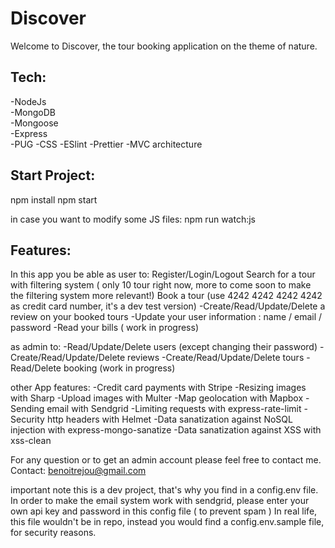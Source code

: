 # Discover

Welcome to Discover, the tour booking application on the theme of nature.

Tech:
------
-NodeJs\
-MongoDB\
-Mongoose\
-Express\
-PUG
-CSS
-ESlint
-Prettier
-MVC architecture

Start Project:
--------------
npm install
npm start

in case you want to modify some JS files:
npm run watch:js

Features:
---------
In this app you be able as user to:
Register/Login/Logout
Search for a tour with filtering system ( only 10 tour right now, more to come soon to make the filtering system more relevant!)
Book a tour (use 4242 4242 4242 4242 as credit card number, it's a dev test version)
-Create/Read/Update/Delete a review on your booked tours
-Update your user information : name / email / password
-Read your bills ( work in progress)

as admin to:
-Read/Update/Delete users (except changing their password)
-Create/Read/Update/Delete reviews
-Create/Read/Update/Delete tours
-Read/Delete booking (work in progress)

other App features:
-Credit card payments with Stripe
-Resizing images with Sharp
-Upload images with Multer
-Map geolocation with Mapbox
-Sending email with Sendgrid
-Limiting requests with express-rate-limit
-Security http headers with Helmet
-Data sanatization against NoSQL injection with express-mongo-sanatize
-Data sanatization against XSS with xss-clean

For any question or to get an admin account please feel free to contact me.
Contact: benoitrejou@gmail.com

important note
this is a dev project, that's why you find in a config.env file.
In order to make the email system work with sendgrid, please enter your own api key and password in this config file ( to prevent spam )
In real life, this file wouldn't be in repo, instead you would find a config.env.sample file, for security reasons.
